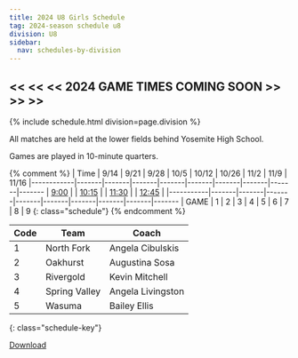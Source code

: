 ```yaml
---
title: 2024 U8 Girls Schedule
tag: 2024-season schedule u8
division: U8
sidebar:
  nav: schedules-by-division
---
```


## << << << 2024 GAME TIMES COMING SOON >> >> >>

{% include schedule.html division=page.division %}

All matches are held at the lower fields behind Yosemite High School.

Games are played in 10-minute quarters.

{% comment %}
| Time      | 9/14  | 9/21  | 9/28  | 10/5  | 10/12 | 10/26 | 11/2  | 11/9 | 11/16
|------------|-------|-------|-------|-------|-------|-------|-------|-------|-------
| <u>9:00</u> |
| <u>10:15</u> |
| <u>11:30</u> |
| <u>12:45</u> |
|-----------|-------|-------|-------|-------|-------|-------|-------|-------|-------
| GAME      | 1     | 2     | 3     | 4     | 5     | 6     | 7     | 8     | 9
{: class="schedule"}
{% endcomment %}

| Code  | Team            | Coach                         
|-------|-----------------|---------------
| 1		|	North Fork		|	Angela Cibulskis
| 2		|	Oakhurst		|	Augustina Sosa
| 3		|	Rivergold		|	Kevin Mitchell
| 4		|	Spring Valley	|	Angela Livingston
| 5		|	Wasuma			|	Bailey Ellis
{: class="schedule-key"}

[Download](/schedules/2024/MAYSL-2024-U8-girls.pdf)
